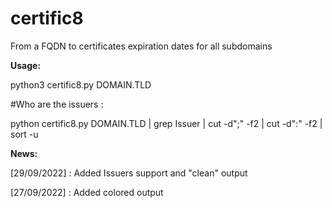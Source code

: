 # certific8
From a FQDN to certificates expiration dates for all subdomains

__Usage:__

python3 certific8.py DOMAIN.TLD

#Who are the issuers :

python certific8.py DOMAIN.TLD | grep Issuer | cut -d";" -f2 | cut -d":" -f2 | sort -u

__News:__

[29/09/2022] : Added Issuers support and "clean" output

[27/09/2022] : Added colored output